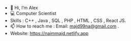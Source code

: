 - 👋 Hi, I’m Alex
- 💻  Computer Scientist
- Skills : C++ , Java , SQL , PHP , HTML , CSS , React JS.
- 📫 How to reach me :
        Email: majd99na@gmail.com .
- Website: https://naimmajd.netlify.app
<!---
majd99na/majd99na is a ✨ special ✨ repository because its `README.md` (this file) appears on your GitHub profile.
You can click the Preview link to take a look at your changes.
--->
